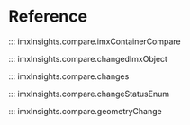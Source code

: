 # Reference

::: imxInsights.compare.imxContainerCompare

::: imxInsights.compare.changedImxObject

::: imxInsights.compare.changes

::: imxInsights.compare.changeStatusEnum

::: imxInsights.compare.geometryChange
